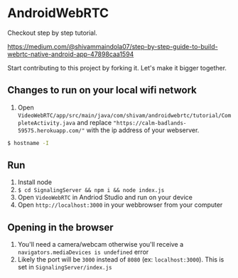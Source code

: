 # AndroidWebRTC
Checkout step by step tutorial.

https://medium.com/@shivammaindola07/step-by-step-guide-to-build-webrtc-native-android-app-47898caa1594


Start contributing to this project by forking it. Let's make it bigger together.

## Changes to run on your local wifi network
1. Open `VideoWebRTC/app/src/main/java/com/shivam/androidwebrtc/tutorial/CompleteActivity.java` and replace `"https://calm-badlands-59575.herokuapp.com/"` with the ip address of your webserver.
```bash
$ hostname -I
```

## Run
1. Install node
2. `$ cd SignalingServer && npm i && node index.js`
3. Open `VideoWebRTC` in Andriod Studio and run on your device
4. Open `http://localhost:3000` in your webbrowser from your computer

## Opening in the browser
1. You'll need a camera/webcam otherwise you'll receive a `navigators.mediaDevices is undefined` error
2. Likely the port will be `3000` instead of `8080` (ex: `localhost:3000`). This is set in `SignalingServer/index.js`
